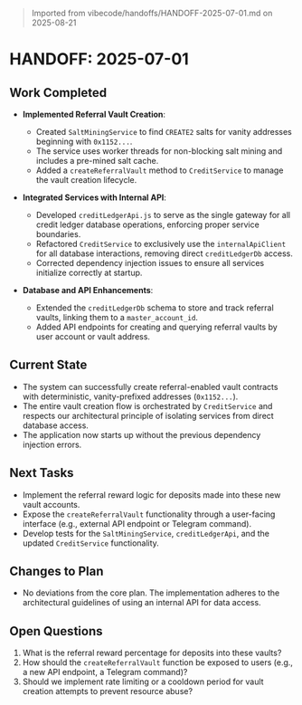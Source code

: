 > Imported from vibecode/handoffs/HANDOFF-2025-07-01.md on 2025-08-21

# HANDOFF: 2025-07-01

## Work Completed

- **Implemented Referral Vault Creation**:
  - Created `SaltMiningService` to find `CREATE2` salts for vanity addresses beginning with `0x1152...`.
  - The service uses worker threads for non-blocking salt mining and includes a pre-mined salt cache.
  - Added a `createReferralVault` method to `CreditService` to manage the vault creation lifecycle.

- **Integrated Services with Internal API**:
  - Developed `creditLedgerApi.js` to serve as the single gateway for all credit ledger database operations, enforcing proper service boundaries.
  - Refactored `CreditService` to exclusively use the `internalApiClient` for all database interactions, removing direct `creditLedgerDb` access.
  - Corrected dependency injection issues to ensure all services initialize correctly at startup.

- **Database and API Enhancements**:
  - Extended the `creditLedgerDb` schema to store and track referral vaults, linking them to a `master_account_id`.
  - Added API endpoints for creating and querying referral vaults by user account or vault address.

## Current State

- The system can successfully create referral-enabled vault contracts with deterministic, vanity-prefixed addresses (`0x1152...`).
- The entire vault creation flow is orchestrated by `CreditService` and respects our architectural principle of isolating services from direct database access.
- The application now starts up without the previous dependency injection errors.

## Next Tasks

- Implement the referral reward logic for deposits made into these new vault accounts.
- Expose the `createReferralVault` functionality through a user-facing interface (e.g., external API endpoint or Telegram command).
- Develop tests for the `SaltMiningService`, `creditLedgerApi`, and the updated `CreditService` functionality.

## Changes to Plan

- No deviations from the core plan. The implementation adheres to the architectural guidelines of using an internal API for data access.

## Open Questions

1. What is the referral reward percentage for deposits into these vaults?
2. How should the `createReferralVault` function be exposed to users (e.g., a new API endpoint, a Telegram command)?
3. Should we implement rate limiting or a cooldown period for vault creation attempts to prevent resource abuse? 